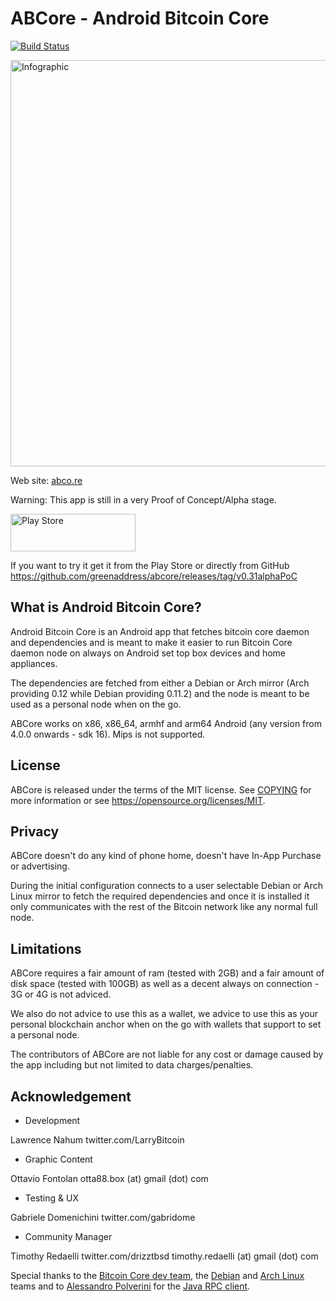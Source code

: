 ABCore - Android Bitcoin Core
=============================

[![Build Status](https://travis-ci.org/greenaddress/abcore.svg?branch=master)](https://travis-ci.org/greenaddress/abcore)

<a href="http://abco.re"> <img src="http://abco.re/assets/images/schema.png" alt="Infographic" width="650" height="650"></a>

Web site: <a href="http://abco.re">abco.re</a>

Warning: This app is still in a very Proof of Concept/Alpha stage.


<a href="https://play.google.com/apps/testing/com.greenaddress.abcore"> <img src="http://abco.re/assets/images/playstore.png" alt="Play Store" width="200" height="60"></a>

If you want to try it get it from the Play Store or directly from GitHub https://github.com/greenaddress/abcore/releases/tag/v0.31alphaPoC

What is Android Bitcoin Core?
-----------------------------

Android Bitcoin Core is an Android app that fetches bitcoin core daemon and dependencies and is meant to make it easier 
to run Bitcoin Core daemon node on always on Android set top box devices and home appliances.

The dependencies are fetched from either a Debian or Arch mirror (Arch providing 0.12 while Debian providing 0.11.2) and the node is meant to be used as a personal node when on the go.

ABCore works on x86, x86_64, armhf and arm64 Android (any version from 4.0.0 onwards - sdk 16). Mips is not supported.

License
-------

ABCore is released under the terms of the MIT license. See [COPYING](COPYING) for more
information or see https://opensource.org/licenses/MIT.

Privacy
-------

ABCore doesn't do any kind of phone home, doesn't have In-App Purchase or advertising.

During the initial configuration connects to a user selectable Debian or Arch Linux mirror to fetch the required dependencies and once it is installed it only communicates with the rest of the Bitcoin network like any normal full node.

Limitations
-----------

ABCore requires a fair amount of ram (tested with 2GB) and a fair amount of disk space (tested with 100GB) as well as a decent always on connection - 3G or 4G is not adviced.

We also do not advice to use this as a wallet, we advice to use this as your personal blockchain anchor when on the go with wallets that support to set a personal node.

The contributors of ABCore are not liable for any cost or damage caused by the app including but not limited to data charges/penalties.

Acknowledgement
---------------

- Development

Lawrence Nahum
twitter.com/LarryBitcoin

- Graphic Content

Ottavio Fontolan
otta88.box (at) gmail (dot) com

- Testing & UX

Gabriele Domenichini
twitter.com/gabridome

- Community Manager

Timothy Redaelli
twitter.com/drizztbsd
timothy.redaelli (at) gmail (dot) com

Special thanks to the [Bitcoin Core dev team](https://bitcoincore.org/), the [Debian](https://debian.org) and [Arch Linux](https://www.archlinux.org/) teams and to [Alessandro Polverini](https://github.com/Polve) for the [Java RPC client](https://github.com/Polve/JavaBitcoindRpcClient).


